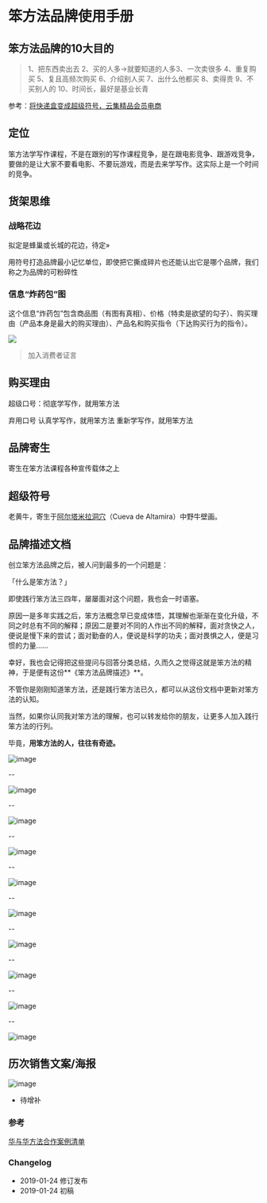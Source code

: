 # 笨方法品牌使用手册



## 笨方法品牌的10大目的

> 1、把东西卖出去
> 2、买的人多→就要知道的人多3、一次卖很多
> 4、重复购买
> 5、复且高频次购买
> 6、介绍别人买
> 7、出什么他都买
> 8、卖得贵
> 9、不买别人的
> 10、时间长，最好是基业长青

参考：[将快递盒变成超级符号，云集精品会员电商](https://mp.weixin.qq.com/s/3H_AER9hFHIEz0Vk3qMeTg)


## 定位

笨方法学写作课程，不是在跟别的写作课程竞争，是在跟电影竞争、跟游戏竞争，要做的是让大家不要看电影、不要玩游戏，而是去来学写作。这实际上是一个时间的竞争。

## 货架思维

### 战略花边

拟定是蜂巢或长城的花边，待定»

用符号打造品牌最小记忆单位，即使把它撕成碎片也还能认出它是哪个品牌，我们称之为品牌的可粉碎性

### 信息“炸药包”图

这个信息“炸药包”包含商品图（有图有真相）、价格（特卖是欲望的勾子）、购买理由（产品本身是最大的购买理由）、产品名和购买指令（下达购买行为的指令）。


![](https://mmbiz.qpic.cn/mmbiz_png/ckwbhwgE1pRa6kR3JGoRg58X959kf9kNXPwZwfN9yzKhD4icj5XQPQYuCxYiaKpwE1DiblknMRbj9rT4ORZeaeSEA/640?wx_fmt=png)

> 加入消费者证言

## 购买理由

超级口号：彻底学写作，就用笨方法

弃用口号
认真学写作，就用笨方法
重新学写作，就用笨方法


## 品牌寄生

寄生在笨方法课程各种宣传载体之上

## 超级符号

老黄牛，寄生于[阿尔塔米拉洞穴](https://zh.wikipedia.org/wiki/%E9%98%BF%E5%B0%94%E5%A1%94%E7%B1%B3%E6%8B%89%E6%B4%9E)（Cueva de Altamira）中野牛壁画。

## 品牌描述文档


创立笨方法品牌之后，被人问到最多的一个问题是：

「什么是笨方法？」

即使践行笨方法三四年，屡屡面对这个问题，我也会一时语塞。

原因一是多年实践之后，笨方法概念早已变成体悟，其理解也渐渐在变化升级，不同之时总有不同的解释；原因二是要对不同的人作出不同的解释，面对贪快之人，便说是慢下来的尝试；面对勤奋的人，便说是科学的功夫；面对畏惧之人，便是习惯的力量……

幸好，我也会记得把这些提问与回答分类总结，久而久之觉得这就是笨方法的精神，于是便有这份**《笨方法品牌描述》**。

不管你是刚刚知道笨方法，还是践行笨方法已久，都可以从这份文档中更新对笨方法的认知。

当然，如果你认同我对笨方法的理解，也可以转发给你的朋友，让更多人加入践行笨方法的行列。

毕竟，**用笨方法的人，往往有奇迹。**

![image](http://upload-images.jianshu.io/upload_images/32598-b8d5e0bf800c6b37?imageMogr2/auto-orient/strip%7CimageView2/2/w/1240)

--

![image](http://upload-images.jianshu.io/upload_images/32598-cc1a5c92519c65fa?imageMogr2/auto-orient/strip%7CimageView2/2/w/1240)

--

![image](http://upload-images.jianshu.io/upload_images/32598-2ae524c8a1b9aee4?imageMogr2/auto-orient/strip%7CimageView2/2/w/1240)

--

![image](http://upload-images.jianshu.io/upload_images/32598-92ece36fb207fab5?imageMogr2/auto-orient/strip%7CimageView2/2/w/1240)

--

![image](http://upload-images.jianshu.io/upload_images/32598-ed5ea2a23d811505?imageMogr2/auto-orient/strip%7CimageView2/2/w/1240)

--

![image](http://upload-images.jianshu.io/upload_images/32598-30db334d2f1e3059?imageMogr2/auto-orient/strip%7CimageView2/2/w/1240)

--

![image](http://upload-images.jianshu.io/upload_images/32598-be6985dc14364af8?imageMogr2/auto-orient/strip%7CimageView2/2/w/1240)

--

![image](http://upload-images.jianshu.io/upload_images/32598-b634fa97f0277b77?imageMogr2/auto-orient/strip%7CimageView2/2/w/1240)

--

![image](http://upload-images.jianshu.io/upload_images/32598-1a1cc92dd6a971c9?imageMogr2/auto-orient/strip%7CimageView2/2/w/1240)

--

![image](http://upload-images.jianshu.io/upload_images/32598-9f3f56304138de05?imageMogr2/auto-orient/strip%7CimageView2/2/w/1240)

## 历次销售文案/海报

![image](http://upload-images.jianshu.io/upload_images/32598-0f79071b870f5c49?imageMogr2/auto-orient/strip%7CimageView2/2/w/1240)

- 待增补

### 参考


[华与华方法合作案例清单](https://github.com/cnfeat/GoodThingList/blob/master/H%26HMarketingList.md)



### Changelog

- 2019-01-24 修订发布
- 2019-01-24 初稿
